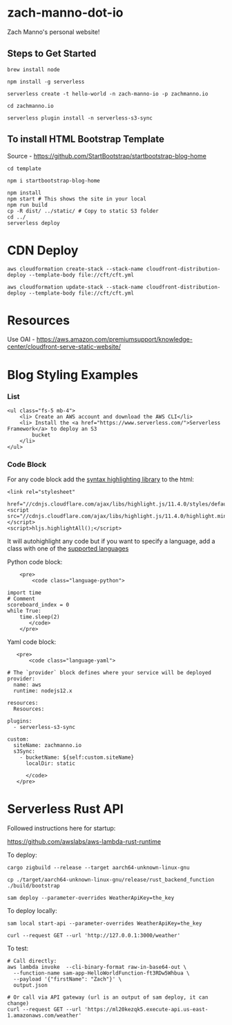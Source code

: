 # zach-manno-dot-io
Zach Manno's personal website!

## Steps to Get Started
```commandline
brew install node

npm install -g serverless

serverless create -t hello-world -n zach-manno-io -p zachmanno.io

cd zachmanno.io

serverless plugin install -n serverless-s3-sync

```

## To install HTML Bootstrap Template
Source - https://github.com/StartBootstrap/startbootstrap-blog-home
```shell
cd template

npm i startbootstrap-blog-home

npm install
npm start # This shows the site in your local
npm run build
cp -R dist/ ../static/ # Copy to static S3 folder
cd ../
serverless deploy
```

# CDN Deploy
`aws cloudformation create-stack --stack-name cloudfront-distribution-deploy --template-body file://cft/cft.yml`

`aws cloudformation update-stack --stack-name cloudfront-distribution-deploy --template-body file://cft/cft.yml`

# Resources
Use OAI - https://aws.amazon.com/premiumsupport/knowledge-center/cloudfront-serve-static-website/

# Blog Styling Examples

### List
```
<ul class="fs-5 mb-4">
    <li> Create an AWS account and download the AWS CLI</li>
    <li> Install the <a href="https://www.serverless.com/">Serverless Framework</a> to deploy an S3
        bucket
    </li>
</ul>
```

### Code Block
For any code block add the [syntax highlighting library](https://highlightjs.org/usage/) 
to the html:
```
<link rel="stylesheet"
      href="//cdnjs.cloudflare.com/ajax/libs/highlight.js/11.4.0/styles/default.min.css">
<script src="//cdnjs.cloudflare.com/ajax/libs/highlight.js/11.4.0/highlight.min.js"></script>
<script>hljs.highlightAll();</script>
```

It will autohighlight any code but if you want to specify a language, add a class with one 
of the [supported languages](https://github.com/highlightjs/highlight.js/blob/main/SUPPORTED_LANGUAGES.md) 

Python code block:
```
    <pre>
        <code class="language-python">

import time
# Comment
scoreboard_index = 0
while True:
    time.sleep(2)
       </code>
    </pre>
```

Yaml code block:
```
   <pre>
       <code class="language-yaml">

# The `provider` block defines where your service will be deployed
provider:
  name: aws
  runtime: nodejs12.x

resources:
  Resources:

plugins:
  - serverless-s3-sync

custom:
  siteName: zachmanno.io
  s3Sync:
    - bucketName: ${self:custom.siteName}
      localDir: static

      </code>
   </pre>
```

# Serverless Rust API
Followed instructions here for startup:

https://github.com/awslabs/aws-lambda-rust-runtime


To deploy:


```shell
cargo zigbuild --release --target aarch64-unknown-linux-gnu

cp ./target/aarch64-unknown-linux-gnu/release/rust_backend_function ./build/bootstrap

sam deploy --parameter-overrides WeatherApiKey=the_key
```
To deploy locally:
```shell
sam local start-api --parameter-overrides WeatherApiKey=the_key

curl --request GET --url 'http://127.0.0.1:3000/weather' 
```

To test:
```shell
# Call directly:
aws lambda invoke  --cli-binary-format raw-in-base64-out \
  --function-name sam-app-HelloWorldFunction-ft3RDw5Whbua \
  --payload '{"firstName": "Zach"}' \
  output.json

# Or call via API gateway (url is an output of sam deploy, it can change)
curl --request GET --url 'https://ml20kezqk5.execute-api.us-east-1.amazonaws.com/weather'
```


